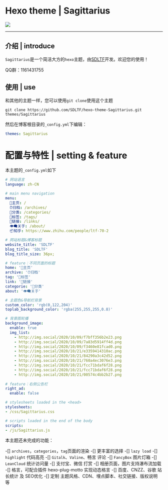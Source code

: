 # Hexo theme | Sagittarius

![](http://img.social/2020/10/09/26f625336a951.png)


---
## 介绍 | introduce
``Sagittarius``是一个简洁大方的``hexo``主题，由[SDLTF](https://sdltf.info)开发。欢迎您的使用！

QQ群：1161431755

## 使用 | use
和其他的主题一样，您可以使用``git clone``使用这个主题

```git
git clone https://github.com/SDLTF/hexo-theme-Sagittarius.git themes/Sagittarius
```

然后在博客根目录的``_config.yml``下编辑：
```yml
themes: Sagittarius
```

# 配置与特性 | setting & feature

本主题的``_config.yml``如下
```yml
# 网站语言
language: zh-CN

# main menu navigation
menu:
  📖主页: /
  ⏰归档: /archives/
  📂分类: /categories/
  🔖标签: /tags/
  🔗链接: /links/
  👁‍🗨关于: /about/
  📦知乎: https://www.zhihu.com/people/ltf-70-2

# 网站标题&博客标题
website_title: 'SDLTF'
blog_title: 'SDLTF'
blog_title_size: 36px;

# feature：不同页面的标题
home: '📖主页'
archive: '⏰归档'
tag: '🔖标签'
link: '🔗链接'
categorie: '📂分类'
about: '👁‍🗨关于'

# 主题色&导航栏背景
custom_color: 'rgb(0,122,204)'
toplab_background_color: 'rgba(255,255,255,0.8)'

# 背景图轮播
background_image:
  enable: true
  img_list:
    - http://img.social/2020/10/09/f7bff356b2e23.png
    - http://img.social/2020/10/09/7a83d5914ff4d.png
    - http://img.social/2020/10/09/f3460e81fcad0.png
    - http://img.social/2020/10/21/e3359414310ac.png
    - http://img.social/2020/10/21/84290a3c42d52.png
    - http://img.social/2020/10/21/760a4ec3076e3.png
    - http://img.social/2020/10/21/fcc71bdaf6f28.png
    - http://img.social/2020/10/21/fcc71bdaf6f28.png
    - http://img.social/2020/10/21/00574c4bb2b27.png
    
# feature：右侧公告栏
right_ad:
  enable: false

# stylesheets loaded in the <head>
stylesheets:
- /css/Sagittarius.css

# scripts loaded in the end of the body
scripts:
- /js/Sagittarius.js

```

本主题还未完成的功能：

-[] ``archives``，``categories``，``tag``页面的渲染
-[] 更丰富的选择
-[] ``lazy load``
-[] ``highlight`` 代码高亮
-[] ``Gitalk``、``Valine``、畅言 评论
-[] ``FancyBox`` 图片灯箱
-[] ``LeanCloud`` 统计访问量
-[] 支付宝、微信 打赏
-[] 相册页面，图片支持瀑布流加载
-[] 格言，可配合插件 hexo-plug-motto 实现动态格言
-[] 百度、CNZZ、谷歌 站长统计 及 SEO优化
-[] 定制 主题风格、CDN、埋点脚本、社交链接、版权说明 等

